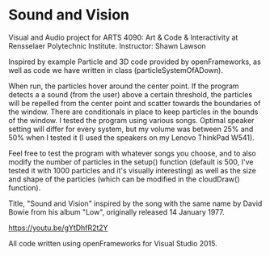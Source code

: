 # Sound and Vision

Visual and Audio project for ARTS 4090: Art & Code & Interactivity at Rensselaer
Polytechnic Institute.
Instructor: Shawn Lawson

Inspired by example Particle and 3D code provided by openFrameworks, as well as
code we have written in class (particleSystemOfADown).

When run, the particles hover around the center point. If the program detects a
a sound (from the user) above a certain threshold, the particles will be
repelled from the center point and scatter towards the boundaries of the window.
There are conditionals in place to keep particles in the bounds of the window. I
tested the program using various songs. Optimal speaker setting will differ for
every system, but my volume was between 25% and 50% when I tested it (I used the
speakers on my Lenovo ThinkPad W541).

Feel free to test the program with whatever songs you choose, and to also modify
the number of particles in the setup() function (default is 500, I've tested it
with 1000 particles and it's visually interesting) as well as the size and shape
of the particles (which can be modified in the cloudDraw() function).

Title, "Sound and Vision" inspired by the song with the same name by David Bowie
from his album "Low", originally released 14 January 1977.

https://youtu.be/gYtDhfR2t2Y

All code written using openFrameworks for Visual Studio 2015.
